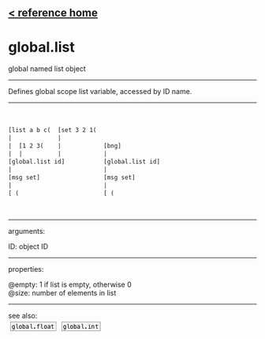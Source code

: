 [< reference home](ceammc_lib.html)
---

# global.list


global named list object

---

Defines global scope list variable, accessed by ID name.
<br>


---


```


[list a b c(  [set 3 2 1(
|             |
|  [1 2 3(    |            [bng]
|  |          |            |
[global.list id]           [global.list id]
|                          |
[msg set]                  [msg set]
|                          |
[ (                        [ (

            
```

---
arguments:

ID: object ID<br>

---
properties:

@empty: 1 if list is
            empty, otherwise 0<br>
@size: number of
            elements in list<br>

---
see also:<br>
[![global.float](img/object_global.float.png)](global.float.html)
[![global.int](img/object_global.int.png)](global.int.html)
